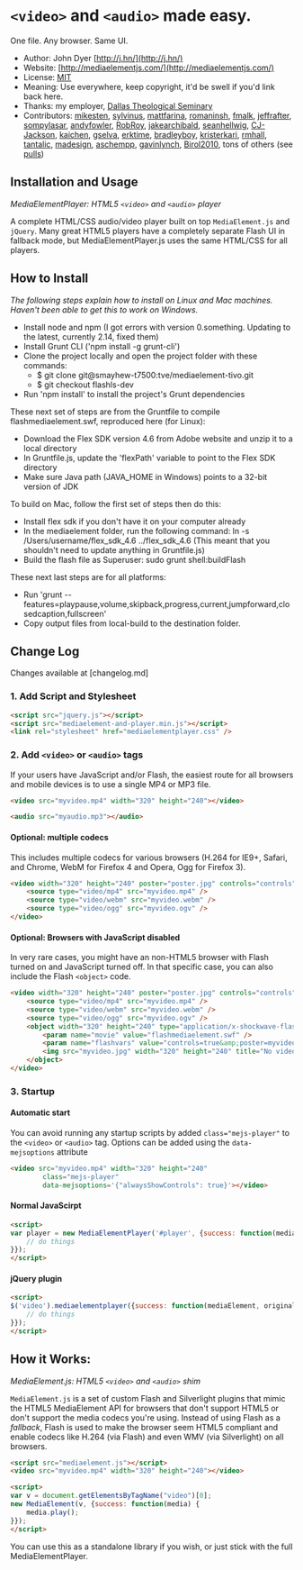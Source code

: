 # `<video>` and `<audio>` made easy. 

One file. Any browser. Same UI.

* Author: John Dyer [http://j.hn/](http://j.hn/)
* Website: [http://mediaelementjs.com/](http://mediaelementjs.com/)
* License: [MIT](http://johndyer.mit-license.org/)
* Meaning: Use everywhere, keep copyright, it'd be swell if you'd link back here.
* Thanks: my employer, [Dallas Theological Seminary](http://www.dts.edu/)
* Contributors: [mikesten](https://github.com/mikesten), [sylvinus](https://github.com/sylvinus), [mattfarina](https://github.com/mattfarina), [romaninsh](https://github.com/romaninsh), [fmalk](https://github.com/fmalk), [jeffrafter](https://github.com/jeffrafter), [sompylasar](https://github.com/sompylasar), [andyfowler](https://github.com/andyfowler), [RobRoy](https://github.com/RobRoy), [jakearchibald](https://github.com/jakearchibald), [seanhellwig](https://github.com/seanhellwig), [CJ-Jackson](https://github.com/CJ-Jackson), [kaichen](https://github.com/kaichen), [gselva](https://github.com/gselva), [erktime](https://github.com/erktime), [bradleyboy](https://github.com/bradleyboy), [kristerkari](https://github.com/kristerkari), [rmhall](https://github.com/rmhall), [tantalic](https://github.com/tantalic), [madesign](http://github.com/madesign), [aschempp](http://github.com/aschempp), [gavinlynch](https://github.com/gavinlynch), [Birol2010](http://github.com/Birol2010), tons of others (see [pulls](https://github.com/SuriyaaKudoIsc/MediaElement.js/pulls))


## Installation and Usage

_MediaElementPlayer: HTML5 `<video>` and `<audio>` player_

A complete HTML/CSS audio/video player built on top `MediaElement.js` and `jQuery`. Many great HTML5 players have a completely separate Flash UI in fallback mode, but MediaElementPlayer.js uses the same HTML/CSS for all players.

## How to Install
_The following steps explain how to install on Linux and Mac machines._
_Haven't been able to get this to work on Windows._

* Install node and npm (I got errors with version 0.something. Updating to the latest, currently 2.14, fixed them)
* Install Grunt CLI ('npm install -g grunt-cli')
* Clone the project locally and open the project folder with these commands:
	* $ git clone git@smayhew-t7500:tve/mediaelement-tivo.git
	* $ git checkout flashls-dev
* Run 'npm install' to install the project's Grunt dependencies

These next set of steps are from the Gruntfile to compile flashmediaelement.swf, reproduced here (for Linux):  
* Download the Flex SDK version 4.6 from Adobe website and unzip it to a local directory
* In Gruntfile.js, update the 'flexPath' variable to point to the Flex SDK directory
* Make sure Java path (JAVA_HOME in Windows) points to a 32-bit version of JDK


To build on Mac, follow the first set of steps then do this:  
* Install flex sdk if you don't have it on your computer already
* In the mediaelement folder, run the following command: ln -s /Users/username/flex_sdk_4.6 ../flex_sdk_4.6
(This meant that you shouldn't need to update anything in Gruntfile.js)
* Build the flash file as Superuser: sudo grunt shell:buildFlash

These next last steps are for all platforms:
* Run 'grunt --features=playpause,volume,skipback,progress,current,jumpforward,closedcaption,fullscreen'
* Copy output files from local-build to the destination folder.

## Change Log

Changes available at [changelog.md]

### 1. Add Script and Stylesheet
```html
<script src="jquery.js"></script>
<script src="mediaelement-and-player.min.js"></script>
<link rel="stylesheet" href="mediaelementplayer.css" />
```
### 2. Add `<video>` or `<audio>` tags
If your users have JavaScript and/or Flash, the easiest route for all browsers and mobile devices is to use a single MP4 or MP3 file.

```html	
<video src="myvideo.mp4" width="320" height="240"></video>
```
```html	
<audio src="myaudio.mp3"></audio>
```

#### Optional: multiple codecs
This includes multiple codecs for various browsers (H.264 for IE9+, Safari, and Chrome, WebM for Firefox 4 and Opera, Ogg for Firefox 3).

```html
<video width="320" height="240" poster="poster.jpg" controls="controls" preload="none">
	<source type="video/mp4" src="myvideo.mp4" />
	<source type="video/webm" src="myvideo.webm" />
	<source type="video/ogg" src="myvideo.ogv" />
</video>
```

#### Optional: Browsers with JavaScript disabled
In very rare cases, you might have an non-HTML5 browser with Flash turned on and JavaScript turned off. In that specific case, you can also include the Flash `<object>` code.
```html
<video width="320" height="240" poster="poster.jpg" controls="controls" preload="none">
	<source type="video/mp4" src="myvideo.mp4" />
	<source type="video/webm" src="myvideo.webm" />
	<source type="video/ogg" src="myvideo.ogv" />
	<object width="320" height="240" type="application/x-shockwave-flash" data="flashmediaelement.swf">
		<param name="movie" value="flashmediaelement.swf" /> 
		<param name="flashvars" value="controls=true&amp;poster=myvideo.jpg&amp;file=myvideo.mp4" /> 		
		<img src="myvideo.jpg" width="320" height="240" title="No video playback capabilities" />
	</object>
</video>
```

### 3. Startup

#### Automatic start
You can avoid running any startup scripts by added `class="mejs-player"` to the `<video>` or `<audio>` tag. Options can be added using the `data-mejsoptions` attribute
```html	
<video src="myvideo.mp4" width="320" height="240" 
		class="mejs-player" 
		data-mejsoptions='{"alwaysShowControls": true}'></video>
```

#### Normal JavaScirpt
```html
<script>
var player = new MediaElementPlayer('#player', {success: function(mediaElement, originalNode) {
	// do things
}});
</script>	
```

#### jQuery plugin
```html
<script>
$('video').mediaelementplayer({success: function(mediaElement, originalNode) {
	// do things
}});
</script>
```

## How it Works: 
_MediaElement.js: HTML5 `<video>` and `<audio>` shim_

`MediaElement.js` is a set of custom Flash and Silverlight plugins that mimic the HTML5 MediaElement API for browsers that don't support HTML5 or don't support the media codecs you're using. 
Instead of using Flash as a _fallback_, Flash is used to make the browser seem HTML5 compliant and enable codecs like H.264 (via Flash) and even WMV (via Silverlight) on all browsers.
```html
<script src="mediaelement.js"></script>
<video src="myvideo.mp4" width="320" height="240"></video>

<script>
var v = document.getElementsByTagName("video")[0];
new MediaElement(v, {success: function(media) {
	media.play();
}});
</script>
```
You can use this as a standalone library if you wish, or just stick with the full MediaElementPlayer.

